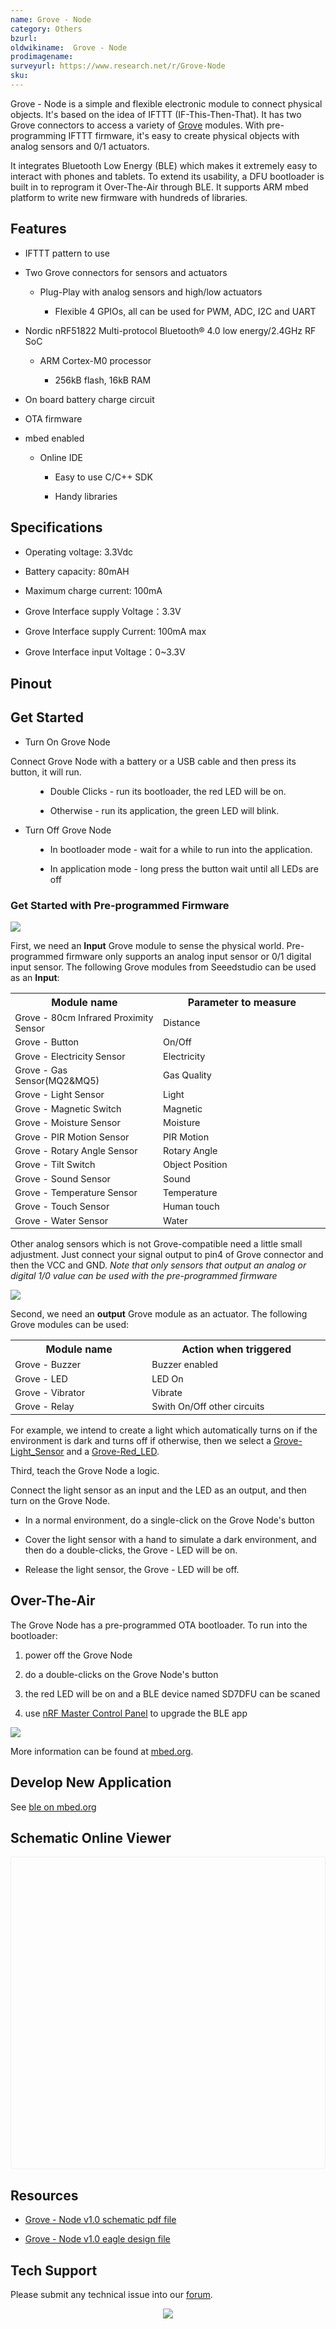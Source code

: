 ```yaml
---
name: Grove - Node
category: Others
bzurl:
oldwikiname:  Grove - Node
prodimagename:
surveyurl: https://www.research.net/r/Grove-Node
sku:
---
```


Grove - Node is a simple and flexible electronic module to connect physical objects. It's based on the idea of IFTTT (IF-This-Then-That). It has two Grove connectors to access a variety of [Grove](/Grove "Grove") modules. With pre-programming IFTTT firmware, it's easy to create physical objects with analog sensors and 0/1 actuators.

It integrates Bluetooth Low Energy (BLE) which makes it extremely easy to interact with phones and tablets. To extend its usability, a DFU bootloader is built in to reprogram it Over-The-Air through BLE. It supports ARM mbed platform to write new firmware with hundreds of libraries.

##   Features

*   IFTTT pattern to use

*   Two Grove connectors for sensors and actuators

    *   Plug-Play with analog sensors and high/low actuators

        *   Flexible 4 GPIOs, all can be used for PWM, ADC, I2C and UART

*   Nordic nRF51822 Multi-protocol Bluetooth® 4.0 low energy/2.4GHz RF SoC

    *   ARM Cortex-M0 processor

        *   256kB flash, 16kB RAM

*   On board battery charge circuit

*   OTA firmware

*   mbed enabled

    *   Online IDE

        *   Easy to use C/C++ SDK

        *   Handy libraries

##   Specifications

*   Operating voltage: 3.3Vdc

*   Battery capacity: 80mAH

*   Maximum charge current: 100mA

*   Grove Interface supply Voltage：3.3V

*   Grove Interface supply Current:  100mA max

*   Grove Interface input Voltage：0~3.3V

##   Pinout

##   Get Started

*   Turn On Grove Node

Connect Grove Node with a battery or a USB cable and then press its button, it will run.

<dl><dd>

*   Double Clicks - run its bootloader, the red LED will be on.

*   Otherwise - run its application, the green LED will blink.
</dd></dl>

*   Turn Off Grove Node
<dl><dd>

*   In bootloader mode - wait for a while to run into the application.

*   In application mode - long press the button wait until all LEDs are off
</dd></dl>

###   Get Started with Pre-programmed Firmware

![](https://github.com/SeeedDocument/Grove-Node/raw/master/img/Milcandy_IFTTT.jpg)

First, we need an **Input** Grove module to sense the physical world. Pre-programmed firmware only supports an analog input sensor or 0/1 digital input sensor.
The following Grove modules from Seeedstudio can be used as an **Input**:

<table >
<tr>
<th>Module name
</th>
<th>Parameter to measure
</th></tr>
<tr style="font-size: 90%">
<td width="300"> Grove - 80cm Infrared Proximity Sensor
</td>
<td width="400"> Distance
</td></tr>
<tr style="font-size: 90%">
<td> Grove - Button
</td>
<td colspan="3" rowspan="1">On/Off
</td></tr>
<tr style="font-size: 90%">
<td> Grove - Electricity Sensor
</td>
<td colspan="3" rowspan="1"> Electricity
</td></tr>
<tr style="font-size: 90%">
<td> Grove - Gas Sensor(MQ2&amp;MQ5)
</td>
<td colspan="3" rowspan="1"> Gas Quality
</td></tr>
<tr style="font-size: 90%">
<td> Grove - Light Sensor
</td>
<td colspan="3" rowspan="1"> Light
</td></tr>
<tr style="font-size: 90%">
<td> Grove - Magnetic Switch
</td>
<td colspan="3" rowspan="1"> Magnetic
</td></tr>
<tr style="font-size: 90%">
<td> Grove - Moisture Sensor
</td>
<td colspan="3" rowspan="1"> Moisture
</td></tr>
<tr style="font-size: 90%">
<td> Grove - PIR Motion Sensor
</td>
<td colspan="3" rowspan="1"> PIR Motion
</td></tr>
<tr style="font-size: 90%">
<td> Grove - Rotary Angle Sensor
</td>
<td colspan="3" rowspan="1"> Rotary Angle
</td></tr>
<tr style="font-size: 90%">
<td> Grove - Tilt Switch
</td>
<td colspan="3" rowspan="1">  Object Position
</td></tr>
<tr style="font-size: 90%">
<td> Grove - Sound Sensor
</td>
<td colspan="3" rowspan="1"> Sound
</td></tr>
<tr style="font-size: 90%">
<td> Grove - Temperature Sensor
</td>
<td colspan="3" rowspan="1"> Temperature
</td></tr>
<tr style="font-size: 90%">
<td> Grove - Touch Sensor
</td>
<td colspan="3" rowspan="1"> Human touch
</td></tr>
<tr style="font-size: 90%">
<td> Grove - Water Sensor
</td>
<td colspan="3" rowspan="1"> Water
</td></tr></table>

Other analog sensors which is not Grove-compatible need a little small adjustment. Just connect your signal output to pin4 of Grove connector and then the VCC and GND. _Note that only sensors that output an analog or digital 1/0 value can be used with the pre-programmed firmware_

![](https://github.com/SeeedDocument/Grove-Node/raw/master/img/Mil_Grove_con.png)

Second, we need an **output** Grove module as an actuator. The following Grove modules can be used:

<table >
<tr>
<th>Module name
</th>
<th>Action when triggered
</th></tr>
<tr style="font-size: 90%">
<td width="300"> Grove - Buzzer
</td>
<td width="400"> Buzzer enabled
</td></tr>
<tr style="font-size: 90%">
<td> Grove - LED
</td>
<td colspan="3" rowspan="1">LED On
</td></tr>
<tr style="font-size: 90%">
<td> Grove - Vibrator
</td>
<td colspan="3" rowspan="1"> Vibrate
</td></tr>
<tr style="font-size: 90%">
<td> Grove - Relay
</td>
<td colspan="3" rowspan="1"> Swith On/Off other circuits
</td></tr></table>

For example, we intend to create a light which automatically turns on if the environment is dark and turns off if otherwise, then we select a [Grove-Light_Sensor](/Grove-Light_Sensor "Grove - Light Sensor") and a [Grove-Red_LED](/Grove-Red_LED "Grove-Red_LED").

Third, teach the Grove Node a logic.

Connect the light sensor as an input and the LED as an output, and then turn on the Grove Node.

*   In a normal environment, do a single-click on the Grove Node's button

*   Cover the light sensor with a hand to simulate a dark environment, and then do a double-clicks, the Grove - LED will be on.

*   Release the light sensor, the Grove - LED will be off.

##   Over-The-Air

The Grove Node has a pre-programmed OTA bootloader. To run into the bootloader:

1.  power off the Grove Node

2.  do a double-clicks on the Grove Node's button

3.  the red LED will be on and a BLE device named SD7DFU can be scaned

4.  use [nRF Master Control Panel](https://play.google.com/store/apps/details?id=no.nordicsemi.android.mcp) to upgrade the BLE app

![](https://github.com/SeeedDocument/Grove-Node/raw/master/img/Ota-ui.png)

More information can be found at [mbed.org](https://developer.mbed.org/teams/Bluetooth-Low-Energy/wiki/Firmware-Over-the-Air-FOTA-Updates).

##   Develop New Application

See [ble on mbed.org](http://developer.mbed.org/teams/Bluetooth-Low-Energy/)


## Schematic Online Viewer

<div class="altium-ecad-viewer" data-project-src="https://github.com/SeeedDocument/Grove-Node/raw/master/res/Grove-Node_v1.0_eagle.zip" style="border-radius: 0px 0px 4px 4px; height: 500px; border-style: solid; border-width: 1px; border-color: rgb(241, 241, 241); overflow: hidden; max-width: 1280px; max-height: 700px; box-sizing: border-box;" />
</div>


##   Resources

*   [Grove - Node v1.0 schematic pdf file](https://github.com/SeeedDocument/Grove-Node/raw/master/res/Grove-Node_v1.0.pdf)

*   [Grove - Node v1.0 eagle design file](https://github.com/SeeedDocument/Grove-Node/raw/master/res/Grove-Node_v1.0_eagle.zip)

## Tech Support
Please submit any technical issue into our [forum](http://forum.seeedstudio.com/). <br /><p style="text-align:center"><a href="https://www.seeedstudio.com/act-4.html?utm_source=wiki&utm_medium=wikibanner&utm_campaign=newproducts" target="_blank"><img src="https://github.com/SeeedDocument/Wiki_Banner/raw/master/new_product.jpg" /></a></p>